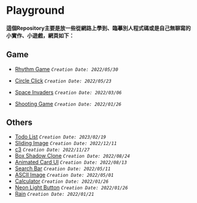 # Playground
#### 這個Repository主要是放一些從網路上學到、臨摹別人程式碼或是自己無聊寫的小實作、小遊戲，網頁如下：
## Game
* [Rhythm Game](https://jialong0209.github.io/playground/rhythm_game/MyVersion/index.html) _`Creation Date: 2022/05/30`_

* [Circle Click](https://jialong0209.github.io/playground/circleClick/index.html) _`Creation Date: 2022/05/23`_
* [Space Invaders](https://jialong0209.github.io/playground/space_invaders/main.html)  _`Creation Date: 2022/03/06`_
* [Shooting Game](https://jialong0209.github.io/playground/shooting-game/main.html) _`Creation Date: 2022/01/26`_
## Others

* [Todo List](https://jialong0209.github.io/playground/todolist/index.html) _`Creation Date: 2023/02/19`_
* [Sliding Image](https://jialong0209.github.io/playground/sliding_image/index.html) _`Creation Date: 2022/12/11`_
* [c3](https://jialong0209.github.io/playground/c3/chart.html) _`Creation Date: 2022/11/27`_
* [Box Shadow Clone](https://jialong0209.github.io/playground/boxShadowClone.html) _`Creation Date: 2022/08/24`_
* [Animated Card UI](https://jialong0209.github.io/playground/Animated_Card/index.html) _`Creation Date: 2022/08/13`_
* [Search Bar](https://jialong0209.github.io/playground/search_bar/main.html) _`Creation Date: 2022/05/11`_
* [ASCII Image](https://jialong0209.github.io/playground/ASCII_img/main.html) _`Creation Date: 2022/05/01`_
* [Calculator](https://jialong0209.github.io/playground/calculator.html) _`Creation Date: 2022/01/26`_
* [Neon Light Button](https://jialong0209.github.io/playground/neon-light-button.html) _`Creation Date: 2022/01/26`_
* [Rain](https://jialong0209.github.io/playground/rain.html) _`Creation Date: 2022/01/21`_

